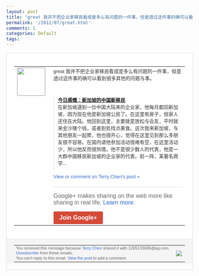 ```yaml
---
layout: post
title: "great 我并不把企业家移民看成是多么有问题的一件事，但是透过这件事的确可以看到..."
permalink: '/2012/07/great.html'
comments: 1
categories: Default
tags: 
---
```

<div style="border:solid 1px #dfdfdf;color:#686868;font:13px Arial"><div style="background-color:#fff;padding:20px;"><table cellpadding="0" cellspacing="0"><tr><td style="padding-right:15px;vertical-align:top"><a href="https://plus.google.com/_/notifications/emlink?emrecipient=109554455967099403328&amp;emid=CLjt7LzKm7ECFcTu3Aodkw0AAA&amp;path=%2F108643996575278738906&amp;dt=1342351890661&amp;uob=8"><img height="75" src="https://lh3.googleusercontent.com/-KKRGTyJ5Bl0/AAAAAAAAAAI/AAAAAAAAEEY/jllxqER5dCk/s75-c-k-a/photo.jpg" style="border:solid 1px #cccccc;" width="75"/></a></td><td style="width:578px;color:#333;font:13px Arial;vertical-align:top;"><div style="padding-bottom:10px">great 我并不把企业家移民看成是多么有问题的一件<wbr/>事，但是透过这件事的确可以看到很多其他的<wbr/>问题与事。<br/><br/>&nbsp;</div><div style="margin-bottom:10px;padding-left:10px; border-left:2px solid #EAEAEA"><span style="margin-right:5px"><a href="http://blog.sina.com.cn/s/blog_489548eb0102e3zr.html" style="zSoyz"><span style="font-weight:bold">今日感慨：新加坡的中国新移民</span></a><div style="padding-bottom:10px">在新加坡遇到一位中国大陆来的企业家，他每<wbr/>月都回新加坡，因为现在他是新加坡公民了。<wbr/>在这里有房子，但家人还住在大陆。他回到这<wbr/>里，主要就是放松与会友，平时就来金沙赌个<wbr/>钱，或者到处找点美食。这次我来新加坡，与<wbr/>其他朋友一起聚，他也很开心，觉得在这里见<wbr/>到那么多朋友很不容易。在国内请他参加活动<wbr/>很难有空，在这里活动少，所以他反而很热情<wbr/>。他不是很少数人的代表，他是一大群中国移<wbr/>民新加坡的企业家的代表。前一阵，某著名商<wbr/>学...</div></span></div><a href="https://plus.google.com/_/notifications/emlink?emrecipient=109554455967099403328&amp;emid=CLjt7LzKm7ECFcTu3Aodkw0AAA&amp;path=%2F108643996575278738906%2Fposts%2FEpdjsZdU5EK%3Fgpinv%3DAMIXal_G6wSOoWdKxYKBgz_cFbn2mkTJ7fYrujqFPT6qpHmMpwDJQeok2NjaVz0DAQAd-1r0iB864rVNQIG9WuJYwuVMuCNJCa5an1OCG4ENFaEf2kKSLBo&amp;dt=1342351890661&amp;uob=8" style="color:#3366CC;text-decoration:none;">View or comment on Terry Chen's post »</a><div style="margin-top:20px;border-top:solid 1px #dfdfdf"><div style="padding:15px 0;color:#686868;font:16px Arial;">Google+ makes sharing on the web more like sharing in real life. <a href="http://www.google.com/+/learnmore/" style="color:#3366CC;text-decoration:none;">Learn more</a>.</div><a href="https://plus.google.com/_/notifications/emlink?emrecipient=109554455967099403328&amp;emid=CLjt7LzKm7ECFcTu3Aodkw0AAA&amp;path=%2F%3Fgpinv%3DAMIXal_G6wSOoWdKxYKBgz_cFbn2mkTJ7fYrujqFPT6qpHmMpwDJQeok2NjaVz0DAQAd-1r0iB864rVNQIG9WuJYwuVMuCNJCa5an1OCG4ENFaEf2kKSLBo&amp;dt=1342351890661&amp;uob=8" style="display:inline-block;padding:7px 15px;background-color:#d44b38; color:#fff;font-size:16px; font-weight:bold;border-radius:2px;-webkit-border-radius:2px; -moz-border-radius:2px;border:solid 1px #c43b28; white-space:nowrap;text-decoration:none">Join Google+</a></div></td></tr></table></div><div style="border-top:solid 1px #dfdfdf;padding:0 20px; background-color:#f5f5f5"><table cellpadding="0" cellspacing="0" style="height:50px"><tbody><tr><td style="vertical-align:middle;width:100%; color:#636363;font:11px Arial; line-height:120%">You received this message because <a href="https://plus.google.com/_/notifications/emlink?emrecipient=109554455967099403328&amp;emid=CLjt7LzKm7ECFcTu3Aodkw0AAA&amp;path=%2F108643996575278738906%3Fgpinv%3DAMIXal_G6wSOoWdKxYKBgz_cFbn2mkTJ7fYrujqFPT6qpHmMpwDJQeok2NjaVz0DAQAd-1r0iB864rVNQIG9WuJYwuVMuCNJCa5an1OCG4ENFaEf2kKSLBo&amp;dt=1342351890661&amp;uob=8" style="color:#3366CC;text-decoration:none;">Terry Chen</a> shared it with 1265133686@qq.com. <a href="https://plus.google.com/_/notifications/emlink?emrecipient=109554455967099403328&amp;emid=CLjt7LzKm7ECFcTu3Aodkw0AAA&amp;path=%2F_%2Fnonplus%2Femailsettings%3Fgpinv%3DAMIXal_G6wSOoWdKxYKBgz_cFbn2mkTJ7fYrujqFPT6qpHmMpwDJQeok2NjaVz0DAQAd-1r0iB864rVNQIG9WuJYwuVMuCNJCa5an1OCG4ENFaEf2kKSLBo%26est%3DADH5u8XlcNByrBc4xTSc15idmMi7SAXmMIwMfqM61oS862xVsB1yaGbcJISGSKwHu2yvX_CjiJA1sDSmzKaan56-ytXNuK-pTfPbZTZvGNDi2pj73xtin8nKYZ0T_I62qusgtgK7Tbxa&amp;dt=1342351890661&amp;uob=8" style="color:#3366CC;text-decoration:none;">Unsubscribe</a> from these emails.<br/>You can't reply to this email. <a href="https://plus.google.com/_/notifications/emlink?emrecipient=109554455967099403328&amp;emid=CLjt7LzKm7ECFcTu3Aodkw0AAA&amp;path=%2F108643996575278738906%2Fposts%2FEpdjsZdU5EK%3Fgpinv%3DAMIXal_G6wSOoWdKxYKBgz_cFbn2mkTJ7fYrujqFPT6qpHmMpwDJQeok2NjaVz0DAQAd-1r0iB864rVNQIG9WuJYwuVMuCNJCa5an1OCG4ENFaEf2kKSLBo&amp;dt=1342351890661&amp;uob=8" style="color:#3366CC;text-decoration:none;">View the post</a> to add a comment.<br/></td><td><img src="https://ssl.gstatic.com/s2/oz/images/notifications/logo/google-plus-6617a72bb36cc548861652780c9e6ff1.png"/></td></tr></tbody></table></div></div>
